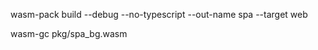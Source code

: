 
wasm-pack build --debug --no-typescript --out-name spa --target web

<!-- wasm-pack build --debug --no-typescript -d ./target/pkg/debug --out-name spa --target web -->


<!-- wasm-gc target/wasm32-unknown-unknown/debug/wasm_sample.wasm -->
wasm-gc pkg/spa_bg.wasm